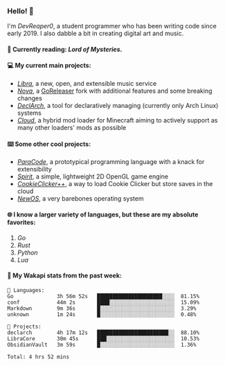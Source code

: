 ### Hello! 👋

I'm _DevReaper0_, a student programmer who has been writing code since early 2019. I also dabble a bit in creating digital art and music.

#### 📖 Currently reading: *Lord of Mysteries*.

#### 💻 My current main projects:

-   _[Libra](https://github.com/LibraMusic)_, a new, open, and extensible music service
-   _[Nova](https://github.com/LibraMusic/Nova)_, a [GoReleaser](https://github.com/goreleaser/goreleaser) fork with additional features and some breaking changes
-   _[DeclArch](https://github.com/DevReaper0/declarch)_, a tool for declaratively managing (currently only Arch Linux) systems
-   _[Cloud](https://github.com/CloudLoaderMC/CloudLoader)_, a hybrid mod loader for Minecraft aiming to actively support as many other loaders' mods as possible

#### ⌨️ Some other cool projects:

-   _[ParaCode](https://github.com/ParaCodeLang/ParaCode)_, a prototypical programming language with a knack for extensibility
-   _[Spirit](https://gitlab.com/DevReaper0/SpiritEngine)_, a simple, lightweight 2D OpenGL game engine
-   _[CookieClicker++](https://github.com/DevReaper0/CookieClickerPlusPlus)_, a way to load Cookie Clicker but store saves in the cloud
-   _[NewOS](https://github.com/DevReaper0/NewOS)_, a very barebones operating system

#### 🌐 I know a larger variety of languages, but these are my absolute favorites:

1. _Go_
2. _Rust_
3. _Python_
4. _Lua_

#### 📡 My Wakapi stats from the past week:

```text
💾 Languages:
Go              3h 56m 52s   █████████████████████░░░░  81.15%
conf            44m 2s       ████░░░░░░░░░░░░░░░░░░░░░  15.09%
Markdown        9m 36s       █░░░░░░░░░░░░░░░░░░░░░░░░  3.29%
unknown         1m 24s       █░░░░░░░░░░░░░░░░░░░░░░░░  0.48%

💼 Projects:
declarch        4h 17m 12s   ███████████████████████░░  88.10%
LibraCore       30m 45s      ███░░░░░░░░░░░░░░░░░░░░░░  10.53%
ObsidianVault   3m 59s       █░░░░░░░░░░░░░░░░░░░░░░░░  1.36%

Total: 4 hrs 52 mins
```
